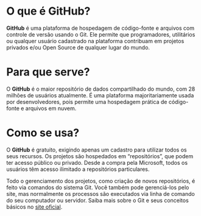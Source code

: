 # O que é GitHub?

**GitHub** é uma plataforma de hospedagem de código-fonte e arquivos com controle de versão usando o Git. Ele permite que programadores, utilitários ou qualquer usuário cadastrado na plataforma contribuam em projetos privados e/ou Open Source de qualquer lugar do mundo.



# Para que serve?

O **GitHub** é o maior repositório de dados compartilhado do mundo, com 28 milhões de 
usuários atualmente. É uma plataforma majoritariamente usada por 
desenvolvedores, pois permite uma hospedagem prática de código-fonte e 
arquivos em nuvem.



# Como se usa?

O **GitHub** é gratuito, exigindo apenas um cadastro para utilizar todos os seus recursos. Os projetos são hospedados em “repositórios”, que podem ter acesso público ou privado. Desde a compra pela Microsoft, todos os usuários têm acesso ilimitado a repositórios particulares.

Todo o gerenciamento dos projetos, como criação de novos repositórios, é feito via comandos do sistema Git. Você também pode gerenciá-los pelo site, mas normalmente os processos são executados via linha de comando do seu computador ou servidor. Saiba mais sobre o Git e seus conceitos básicos no [site oficial](https://git-scm.com). 